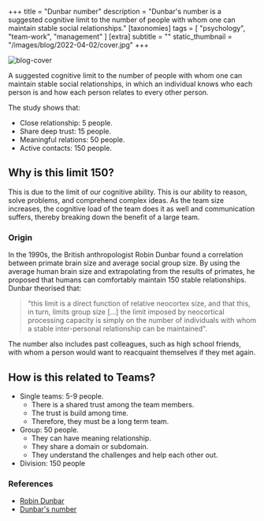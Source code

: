 +++
title = "Dunbar number"
description = "Dunbar's number is a suggested cognitive limit to the number of people with whom one can maintain stable social relationships."
[taxonomies]
tags = [ "psychology", "team-work", "management" ]
[extra]
subtitle = ""
static_thumbnail = "/images/blog/2022-04-02/cover.jpg"
+++

![blog-cover](/images/blog/2022-04-02/cover.jpg)

A suggested cognitive limit to the number of people with whom one can maintain stable social relationships, in which an individual knows who each person is and how each person relates to every other person.

<!-- more -->

The study shows that:
- Close relationship: 5 people.
- Share deep trust: 15 people.
- Meaningful relations: 50 people.
- Active contacts: 150 people.

## Why is this limit 150?

This is due to the limit of our cognitive ability. This is our ability to reason, solve problems, and comprehend complex
ideas. As the team size increases, the cognitive load of the team does it as well and communication suffers, thereby
breaking down the benefit of a large team.

### Origin

In the 1990s, the British anthropologist Robin Dunbar found a correlation between primate brain size and average social
group size. By using the average human brain size and extrapolating from the results of primates, he proposed that
humans can comfortably maintain 150 stable relationships. Dunbar theorised that:

> "this limit is a direct function of relative neocortex size, and that this, in turn, limits group size [...]
> the limit imposed by neocortical processing capacity is simply on the number of individuals with whom a stable
> inter-personal relationship can be maintained".

The number also includes past colleagues, such as high school friends, with whom a person would want to reacquaint
themselves if they met again.

## How is this related to Teams?

- Single teams: 5-9 people.
  - There is a shared trust among the team members.
  - The trust is build among time.
  - Therefore, they must be a long term team.
- Group: 50 people.
  - They can have meaning relationship.
  - They share a domain or subdomain.
  - They understand the challenges and help each other out.
- Division: 150 people

### References

- [Robin Dunbar](https://en.wikipedia.org/wiki/Robin_Dunbar)
- [Dunbar's number](https://en.wikipedia.org/wiki/Dunbar%27s_number)
